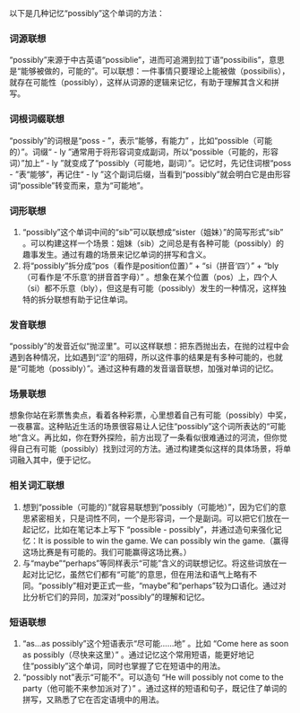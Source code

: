 以下是几种记忆“possibly”这个单词的方法：

### 词源联想
“possibly”来源于中古英语“possiblie”，进而可追溯到拉丁语“possibilis”，意思是“能够被做的，可能的”。可以联想：一件事情只要理论上能被做（possibilis），就存在可能性（possibly），这样从词源的逻辑来记忆，有助于理解其含义和拼写。

### 词根词缀联想
“possibly”的词根是“poss - ”，表示“能够，有能力” ，比如“possible（可能的）”。词缀“ - ly ”通常用于将形容词变成副词，所以“possible（可能的，形容词）”加上“ - ly ”就变成了“possibly（可能地，副词）”。记忆时，先记住词根“poss - ”表“能够”，再记住“ - ly ”这个副词后缀，当看到“possibly”就会明白它是由形容词“possible”转变而来，意为“可能地”。 

### 词形联想
1. “possibly”这个单词中间的“sib”可以联想成“sister（姐妹）”的简写形式“sib” 。可以构建这样一个场景：姐妹（sib）之间总是有各种可能（possibly）的趣事发生。通过有趣的场景来记忆单词的拼写和含义。
2. 将“possibly”拆分成“pos（看作是position位置）” + “si（拼音‘四’）” + “bly（可看作是‘不乐意’的拼音首字母）” 。想象在某个位置（pos）上，四个人（si）都不乐意（bly），但这是有可能（possibly）发生的一种情况，这样独特的拆分联想有助于记住单词。

### 发音联想
“possibly”的发音近似“抛涩里”。可以这样联想：把东西抛出去，在抛的过程中会遇到各种情况，比如遇到“涩”的阻碍，所以这件事的结果是有多种可能的，也就是“可能地（possibly）”。通过这种有趣的发音谐音联想，加强对单词的记忆。

### 场景联想
想象你站在彩票售卖点，看着各种彩票，心里想着自己有可能（possibly）中奖，一夜暴富。这种贴近生活的场景很容易让人记住“possibly”这个词所表达的“可能地”含义。再比如，你在野外探险，前方出现了一条看似很难通过的河流，但你觉得自己有可能（possibly）找到过河的方法。通过构建类似这样的具体场景，将单词融入其中，便于记忆。

### 相关词汇联想
1. 想到“possible（可能的）”就容易联想到“possibly（可能地）”，因为它们的意思紧密相关，只是词性不同，一个是形容词，一个是副词。可以把它们放在一起记忆，比如在笔记本上写下 “possible - possibly”，并通过造句来强化记忆：It is possible to win the game. We can possibly win the game.（赢得这场比赛是有可能的。我们可能赢得这场比赛。）
2. 与“maybe”“perhaps”等同样表示“可能”含义的词联想记忆。将这些词放在一起对比记忆，虽然它们都有“可能”的意思，但在用法和语气上略有不同。“possibly”相对更正式一些，“maybe”和“perhaps”较为口语化。通过对比分析它们的异同，加深对“possibly”的理解和记忆。

### 短语联想
1. “as...as possibly”这个短语表示“尽可能……地” 。比如 “Come here as soon as possibly（尽快来这里）” 。通过记忆这个常用短语，能更好地记住“possibly”这个单词，同时也掌握了它在短语中的用法。
2. “possibly not”表示“可能不”。可以造句 “He will possibly not come to the party（他可能不来参加派对了）” 。通过这样的短语和句子，既记住了单词的拼写，又熟悉了它在否定语境中的用法。 